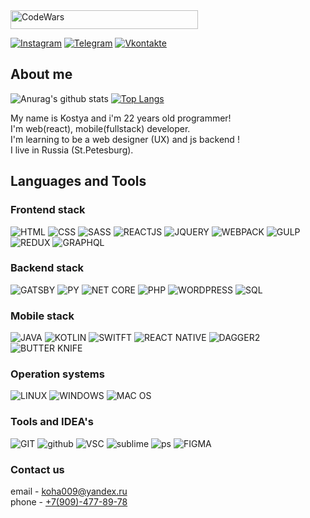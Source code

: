 <img alt="CodeWars" height="30px" width="300px" src="https://www.codewars.com/users/micasa-acerman/badges/large" />

[![Instagram](https://img.shields.io/badge/-Instagram-B4068E?style=for-the-badge&logo=instagram&logoColor=FFFFFF)][instagram]
[![Telegram](https://img.shields.io/badge/-Telegram-27A0D9?style=for-the-badge&logo=telegram&logoColor=FFFFFF)][telegram]
[![Vkontakte](https://img.shields.io/badge/-Vkontakte-4F7DB3?style=for-the-badge&logo=Vk&logoColor=FFFFFF)][vk]

[vk]: https://vk.com/unnamed_wanderer/
[telegram]: https://t.me/micasa_acerman1/
[instagram]: https://www.instagram.com/mikasa.acerman/

## About me
![Anurag's github stats](https://github-readme-stats.vercel.app/api?username=micasa-acerman&show_icons=true&theme=radical)
[![Top Langs](https://github-readme-stats.vercel.app/api/top-langs/?username=micasa-acerman&layout=compact&theme=radical)](https://github.com/anuraghazra/github-readme-stats)

My name is Kostya and i'm 22 years old programmer! <br />
I'm web(react), mobile(fullstack) developer. <br />
I'm learning to be a web designer (UX) and js backend ! <br />
I live in Russia (St.Petesburg). </br>
## Languages and Tools
### Frontend stack
![HTML](https://img.shields.io/badge/-HTML-192a56?style=for-the-badge&logo=html5&logoColor=ffffff)
![CSS](https://img.shields.io/badge/-CSS-192a56?style=for-the-badge&logo=css3&logoColor=ffffff)
![SASS](https://img.shields.io/badge/-SASS-192a56?style=for-the-badge&logo=sass&logoColor=ffffff)
![REACTJS](https://img.shields.io/badge/-REACTJS-192a56?style=for-the-badge&logo=react&logoColor=ffffff)
![JQUERY](https://img.shields.io/badge/-JQUERY-192a56?style=for-the-badge&logo=jquery&logoColor=ffffff)
![WEBPACK](https://img.shields.io/badge/-WEBPACK-192a56?style=for-the-badge&logo=webpack&logoColor=ffffff)
![GULP](https://img.shields.io/badge/-GULP-192a56?style=for-the-badge&logo=gulp&logoColor=ffffff)
![REDUX](https://img.shields.io/badge/-REDUX-192a56?style=for-the-badge&logo=redux&logoColor=ffffff)
![GRAPHQL](https://img.shields.io/badge/-GRAPHQL-192a56?style=for-the-badge&logo=graphql&logoColor=ffffff)
### Backend stack
![GATSBY](https://img.shields.io/badge/-GATSBY-718093?style=for-the-badge&logo=gatsby&logoColor=ffffff)
![PY](https://img.shields.io/badge/-Python-718093?style=for-the-badge&logo=python&logoColor=ffffff)
![NET CORE](https://img.shields.io/badge/-NET%20CORE-718093?style=for-the-badge&logo=c#&logoColor=ffffff)
![PHP](https://img.shields.io/badge/-PHP-718093?style=for-the-badge&logo=php&logoColor=ffffff)
![WORDPRESS](https://img.shields.io/badge/-WORDPRESS-718093?style=for-the-badge&logo=wordpress&logoColor=ffffff)
![SQL](https://img.shields.io/badge/-SQL-718093?style=for-the-badge&logo=mysql&logoColor=ffffff)
### Mobile stack
![JAVA](https://img.shields.io/badge/-HTML-353b48?style=for-the-badge&logo=java&logoColor=ffffff)
![KOTLIN](https://img.shields.io/badge/-CSS-353b48?style=for-the-badge&logo=kotlin&logoColor=ffffff)
![SWITFT](https://img.shields.io/badge/-SWIFT-353b48?style=for-the-badge&logo=swift&logoColor=ffffff)
![REACT NATIVE](https://img.shields.io/badge/-REACT%20NATIVE-353b48?style=for-the-badge&logo=react&logoColor=ffffff)
![DAGGER2](https://img.shields.io/badge/-DAGGER%202-353b48?style=for-the-badge&logoColor=ffffff)
![BUTTER KNIFE](https://img.shields.io/badge/-BUTTER%20KNIFE-353b48?style=for-the-badge&logoColor=ffffff)
### Operation systems
![LINUX](https://img.shields.io/badge/-LINUX-40739e?style=for-the-badge&logo=linux&logoColor=ffffff)
![WINDOWS](https://img.shields.io/badge/-WINDOWS-40739e?style=for-the-badge&logo=windows&logoColor=ffffff)
![MAC OS](https://img.shields.io/badge/-MACOS-40739e?style=for-the-badge&logo=apple&logoColor=ffffff)
### Tools and IDEA's
![GIT](https://img.shields.io/badge/-GIT-F05032?style=for-the-badge&logo=git&logoColor=ffffff)
![github](https://img.shields.io/badge/-GITHUB-F05032?style=for-the-badge&logo=github&logoColor=ffffff)
![VSC](https://img.shields.io/badge/-VSC-F05032?style=for-the-badge&logo=visual-studio-code&logoColor=ffffff)
![sublime](https://img.shields.io/badge/-Sublime-F05032?style=for-the-badge&logo=sublime-text&logoColor=ffffff)
![ps](https://img.shields.io/badge/-PhotoShop-F05032?style=for-the-badge&logo=Adobe-photoshop&logoColor=ffffff)
![FIGMA](https://img.shields.io/badge/-FIGMA-F05032?style=for-the-badge&logo=figma&logoColor=ffffff)


### Contact us
email - <a href="email:koha009@yandex.ru">koha009@yandex.ru</a> <br />
phone - <a href="tel:+79094778978">+7(909)-477-89-78</a> <br />
